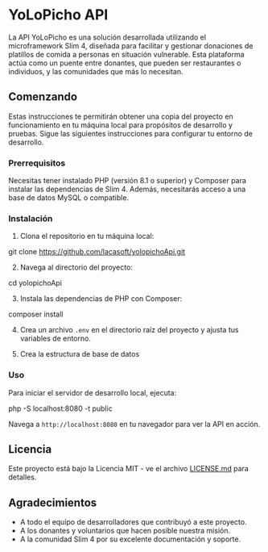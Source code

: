 # YoLoPicho API

La API YoLoPicho es una solución desarrollada utilizando el microframework Slim 4, diseñada para facilitar y gestionar donaciones de platillos de comida a personas en situación vulnerable. Esta plataforma actúa como un puente entre donantes, que pueden ser restaurantes o individuos, y las comunidades que más lo necesitan.

## Comenzando

Estas instrucciones te permitirán obtener una copia del proyecto en funcionamiento en tu máquina local para propósitos de desarrollo y pruebas. Sigue las siguientes instrucciones para configurar tu entorno de desarrollo.

### Prerrequisitos

Necesitas tener instalado PHP (versión 8.1 o superior) y Composer para instalar las dependencias de Slim 4. Además, necesitarás acceso a una base de datos MySQL o compatible.

### Instalación

1. Clona el repositorio en tu máquina local:

git clone https://github.com/lacasoft/yolopichoApi.git

2. Navega al directorio del proyecto:

cd yolopichoApi

3. Instala las dependencias de PHP con Composer:

composer install

4. Crea un archivo `.env` en el directorio raíz del proyecto y ajusta tus variables de entorno.

5. Crea la estructura de base de datos

### Uso

Para iniciar el servidor de desarrollo local, ejecuta:

php -S localhost:8080 -t public

Navega a `http://localhost:8080` en tu navegador para ver la API en acción.

## Licencia

Este proyecto está bajo la Licencia MIT - ve el archivo [LICENSE.md](LICENSE.md) para detalles.

## Agradecimientos

- A todo el equipo de desarrolladores que contribuyó a este proyecto.
- A los donantes y voluntarios que hacen posible nuestra misión.
- A la comunidad Slim 4 por su excelente documentación y soporte.
